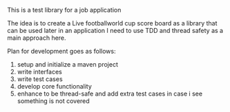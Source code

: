 This is a test library for a job application

The idea is to create a Live footballworld cup score board as a library that can be used later in an application
I need to use TDD and thread safety as a main approach here. 

Plan for development goes as follows: 

1. setup and initialize a maven project
2. write interfaces
3. write test cases 
4. develop core functionality
5. enhance to be thread-safe and add extra test cases in case i see something is not covered
